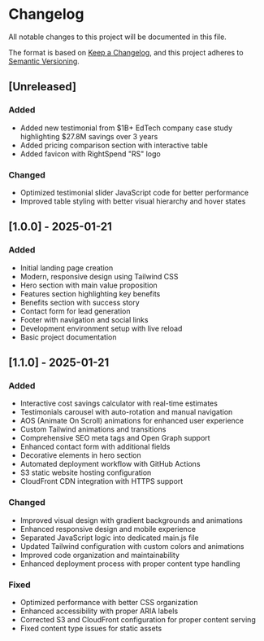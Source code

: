 # Changelog

All notable changes to this project will be documented in this file.

The format is based on [Keep a Changelog](https://keepachangelog.com/en/1.0.0/),
and this project adheres to [Semantic Versioning](https://semver.org/spec/v2.0.0.html).

## [Unreleased]
### Added
- Added new testimonial from $1B+ EdTech company case study highlighting $27.8M savings over 3 years
- Added pricing comparison section with interactive table
- Added favicon with RightSpend "RS" logo

### Changed
- Optimized testimonial slider JavaScript code for better performance
- Improved table styling with better visual hierarchy and hover states

## [1.0.0] - 2025-01-21

### Added
- Initial landing page creation
- Modern, responsive design using Tailwind CSS
- Hero section with main value proposition
- Features section highlighting key benefits
- Benefits section with success story
- Contact form for lead generation
- Footer with navigation and social links
- Development environment setup with live reload
- Basic project documentation

## [1.1.0] - 2025-01-21

### Added
- Interactive cost savings calculator with real-time estimates
- Testimonials carousel with auto-rotation and manual navigation
- AOS (Animate On Scroll) animations for enhanced user experience
- Custom Tailwind animations and transitions
- Comprehensive SEO meta tags and Open Graph support
- Enhanced contact form with additional fields
- Decorative elements in hero section
- Automated deployment workflow with GitHub Actions
- S3 static website hosting configuration
- CloudFront CDN integration with HTTPS support

### Changed
- Improved visual design with gradient backgrounds and animations
- Enhanced responsive design and mobile experience
- Separated JavaScript logic into dedicated main.js file
- Updated Tailwind configuration with custom colors and animations
- Improved code organization and maintainability
- Enhanced deployment process with proper content type handling

### Fixed
- Optimized performance with better CSS organization
- Enhanced accessibility with proper ARIA labels
- Corrected S3 and CloudFront configuration for proper content serving
- Fixed content type issues for static assets
